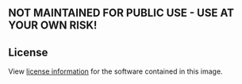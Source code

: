 ## NOT MAINTAINED FOR PUBLIC USE - USE AT YOUR OWN RISK! 

## License

View [license information](http://www.apache.org/licenses/LICENSE-2.0) for the software contained in this image.

